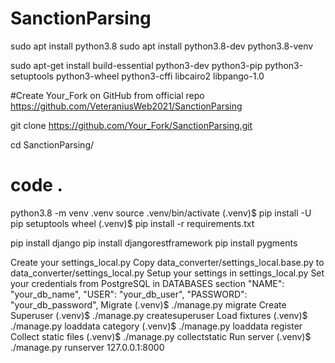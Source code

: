 # SanctionParsing

sudo apt install python3.8
sudo apt install python3.8-dev python3.8-venv

sudo apt-get install build-essential python3-dev python3-pip python3-setuptools python3-wheel python3-cffi libcairo2 libpango-1.0

#Create Your_Fork on GitHub from official repo
https://github.com/VeteraniusWeb2021/SanctionParsing

git clone https://github.com/Your_Fork/SanctionParsing.git

cd SanctionParsing/

# code .

python3.8 -m venv .venv
source .venv/bin/activate
(.venv)$ pip install -U pip setuptools wheel
(.venv)$ pip install -r requirements.txt

pip install django
pip install djangorestframework
pip install pygments

Create your settings_local.py
Copy data_converter/settings_local.base.py to data_converter/settings_local.py
Setup your settings in settings_local.py
Set your credentials from PostgreSQL in DATABASES section
"NAME": "your_db_name",
"USER": "your_db_user",
"PASSWORD": "your_db_password",
Migrate
(.venv)$ ./manage.py migrate
Create Superuser
(.venv)$ ./manage.py createsuperuser
Load fixtures
(.venv)$ ./manage.py loaddata category
(.venv)$ ./manage.py loaddata register
Collect static files
(.venv)$ ./manage.py collectstatic
Run server
(.venv)$ ./manage.py runserver 127.0.0.1:8000

